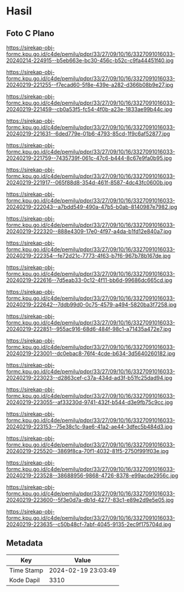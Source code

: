 # Hasil

## Foto C Plano

https://sirekap-obj-formc.kpu.go.id/c4de/pemilu/pdpr/33/27/09/10/16/3327091016033-20240214-224915--b5eb663e-bc30-456c-b52c-c9fa44451f40.jpg

https://sirekap-obj-formc.kpu.go.id/c4de/pemilu/pdpr/33/27/09/10/16/3327091016033-20240219-221255--f7ecad60-5f8e-439e-a282-d366b08b9e27.jpg

https://sirekap-obj-formc.kpu.go.id/c4de/pemilu/pdpr/33/27/09/10/16/3327091016033-20240219-221459--cb0a53f5-fc54-4f0b-a23e-1833ae99b44c.jpg

https://sirekap-obj-formc.kpu.go.id/c4de/pemilu/pdpr/33/27/09/10/16/3327091016033-20240219-221631--6ded779e-01b6-4793-85cd-1f9c6af52877.jpg

https://sirekap-obj-formc.kpu.go.id/c4de/pemilu/pdpr/33/27/09/10/16/3327091016033-20240219-221759--7435739f-061c-47c6-b444-8c67e9fa0b95.jpg

https://sirekap-obj-formc.kpu.go.id/c4de/pemilu/pdpr/33/27/09/10/16/3327091016033-20240219-221917--065f88d8-354d-461f-8587-4dc43fc0600b.jpg

https://sirekap-obj-formc.kpu.go.id/c4de/pemilu/pdpr/33/27/09/10/16/3327091016033-20240219-222043--a7bdd549-490a-47b5-b0ab-8140987e7982.jpg

https://sirekap-obj-formc.kpu.go.id/c4de/pemilu/pdpr/33/27/09/10/16/3327091016033-20240219-222320--888e4309-17e0-4f97-a4da-b1fd12e840a7.jpg

https://sirekap-obj-formc.kpu.go.id/c4de/pemilu/pdpr/33/27/09/10/16/3327091016033-20240219-222354--fe72d21c-7773-4f63-b7f6-967b78b167de.jpg

https://sirekap-obj-formc.kpu.go.id/c4de/pemilu/pdpr/33/27/09/10/16/3327091016033-20240219-222616--7d5eab33-0c12-4f11-bb6d-99686dc665cd.jpg

https://sirekap-obj-formc.kpu.go.id/c4de/pemilu/pdpr/33/27/09/10/16/3327091016033-20240219-222642--7ddb99d0-0c75-4579-a494-5820ba3f7258.jpg

https://sirekap-obj-formc.kpu.go.id/c4de/pemilu/pdpr/33/27/09/10/16/3327091016033-20240219-222851--955ac916-68d6-484f-98c1-a71435a472e7.jpg

https://sirekap-obj-formc.kpu.go.id/c4de/pemilu/pdpr/33/27/09/10/16/3327091016033-20240219-223001--dc0ebac8-76f4-4cde-b634-3d5640260182.jpg

https://sirekap-obj-formc.kpu.go.id/c4de/pemilu/pdpr/33/27/09/10/16/3327091016033-20240219-223023--d2863cef-c37a-434d-ad3f-b51fc25dad94.jpg

https://sirekap-obj-formc.kpu.go.id/c4de/pemilu/pdpr/33/27/09/10/16/3327091016033-20240219-223055--af33230d-9741-432f-b544-d3e9fb75c9cc.jpg

https://sirekap-obj-formc.kpu.go.id/c4de/pemilu/pdpr/33/27/09/10/16/3327091016033-20240219-223153--75e38c1c-9ae6-41a2-ae44-3dfec5b484d3.jpg

https://sirekap-obj-formc.kpu.go.id/c4de/pemilu/pdpr/33/27/09/10/16/3327091016033-20240219-225520--3869f8ca-70f1-4032-81f5-2750f991f03e.jpg

https://sirekap-obj-formc.kpu.go.id/c4de/pemilu/pdpr/33/27/09/10/16/3327091016033-20240219-223528--38688956-9868-4726-8378-e99acde2956c.jpg

https://sirekap-obj-formc.kpu.go.id/c4de/pemilu/pdpr/33/27/09/10/16/3327091016033-20240219-223600--5f3e0d7a-db1d-4277-83c1-e89e2d9e5e05.jpg

https://sirekap-obj-formc.kpu.go.id/c4de/pemilu/pdpr/33/27/09/10/16/3327091016033-20240219-223635--c50b48cf-7abf-4045-9135-2ec9f175704d.jpg


## Metadata

| Key        | Value               |
| ---------- | ------------------- |
| Time Stamp | 2024-02-19 23:03:49 |
| Kode Dapil | 3310                |




